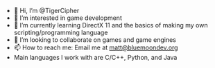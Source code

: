- 👋 Hi, I’m @TigerCipher
- 👀 I’m interested in game development
- 🌱 I’m currently learning DirectX 11 and the basics of making my own scripting/programming language
- 💞️ I’m looking to collaborate on games and game engines
- 📫 How to reach me: Email me at matt@bluemoondev.org
- Main languages I work with are C/C++, Python, and Java

<!---
TigerCipher/TigerCipher is a ✨ special ✨ repository because its `README.md` (this file) appears on your GitHub profile.
You can click the Preview link to take a look at your changes.
--->
